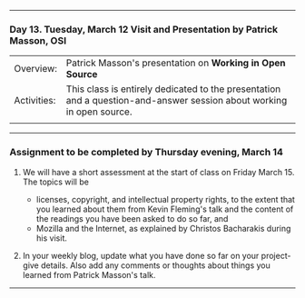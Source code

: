 --------------------------------------------------------------------------------

### Day 13. Tuesday, March 12  Visit and Presentation by Patrick Masson, OSI

|              |        |                              
|:---|:----|
|Overview:     |  Patrick Masson's presentation on **Working in Open Source** | 
|Activities:   |  This class is entirely dedicated to the presentation and a question-and-answer session about working in open source. |
|              |   |


---

### Assignment to be completed by **Thursday evening, March 14**
1. We will have a short assessment at the start of class on Friday March 15.
   The topics will be
   - licenses, copyright, and intellectual property rights, to the extent that you 
   learned about them from Kevin Fleming's talk and the content of the readings you have
   been asked to do so far, and
   - Mozilla and the Internet, as explained by Christos Bacharakis during his visit. 



2. In your weekly blog, update what you have done so far on your project- give details.
   Also add any comments or thoughts about things you learned from Patrick Masson's talk.
   

   
--------------------------------------------------------------------------------
